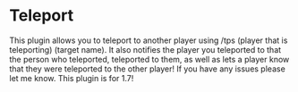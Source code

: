 Teleport
========

This plugin allows you to teleport to another player using /tps (player that is teleporting) (target name).
It also notifies the player you teleported to that the person who teleported, teleported to them, as well as lets a player know that they were teleported to the other player! If you have any issues please let me know. This plugin is for 1.7!
